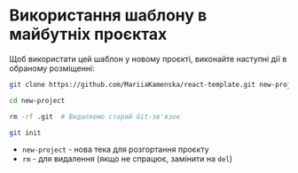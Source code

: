 # Використання шаблону в майбутніх проєктах
Щоб використати цей шаблон у новому проєкті, виконайте наступні дії в обраному розміщенні:
```bash
git clone https://github.com/MariiaKamenska/react-template.git new-project
```
```bash
cd new-project
```
```bash
rm -rf .git  # Видаляємо старий Git-зв'язок
```
```bash
git init
```
* `new-project` - нова тека для розгортання проєкту
* `rm` - для видалення (якщо не спрацює, замінити на `del`)
